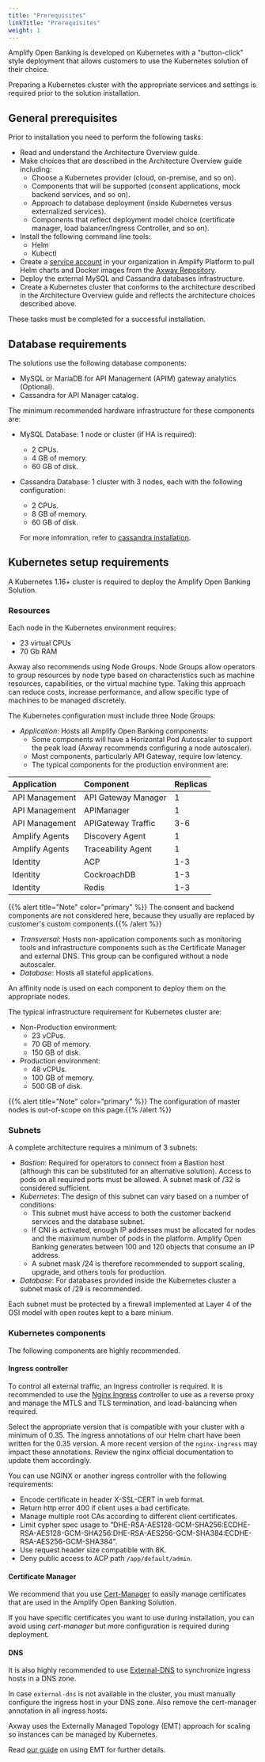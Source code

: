 ```yaml
---
title: "Prerequisites"
linkTitle: "Prerequisites"
weight: 1
---
```


Amplify Open Banking is developed on Kubernetes with a "button-click" style deployment that allows customers to use the Kubernetes solution of their choice.

Preparing a Kubernetes cluster with the appropriate services and settings is required prior to the solution installation.

## General prerequisites

Prior to installation you need to perform the following tasks:

* Read and understand the Architecture Overview guide.
* Make choices that are described in the Architecture Overview guide including:
    * Choose a Kubernetes provider (cloud, on-premise, and so on).
    * Components that will be supported (consent applications, mock backend services, and so on).
    * Approach to database deployment (inside Kubernetes versus externalized services).
    * Components that reflect deployment model choice (certificate manager, load balancer/Ingress Controller, and so on).
* Install the following command line tools:
    * Helm
    * Kubectl
* Create a [service account](https://docs.axway.com/bundle/platform-management/page/docs/management_guide/organizations/managing_organizations/managing_service_accounts/index.html) in your organization in Amplify Platform to pull Helm charts and Docker images from the [Axway Repository](https://repository.axway.com/).
* Deploy the external MySQL and Cassandra databases infrastructure.
* Create a Kubernetes cluster that conforms to the architecture described in the Architecture Overview guide and reflects the architecture choices described above.

These tasks must be completed for a successful installation.

## Database requirements

The solutions use the following database components:

* MySQL or MariaDB for API Management (APIM) gateway analytics (Optional).
* Cassandra for API Manager catalog.

The minimum recommended hardware infrastructure for these components are:

* MySQL Database: 1 node or cluster (if HA is required):
    * 2 CPUs.
    * 4 GB of memory.
    * 60 GB of disk.

* Cassandra Database: 1 cluster with 3 nodes, each with the following configuration:
    * 2 CPUs.
    * 8 GB of memory.
    * 60 GB of disk.

    For more infomration, refer to [cassandra installation](https://docs.axway.com/bundle/axway-open-docs/page/docs/apim_installation/apigtw_install/cassandra_install/index.html).

## Kubernetes setup requirements

A Kubernetes 1.16+ cluster is required to deploy the Amplify Open Banking Solution.

### Resources

Each node in the Kubernetes environment requires:

* 23 virtual CPUs
* 70 Gb RAM

Axway also recommends using Node Groups. Node Groups allow operators to group resources by node type based on characteristics such as machine resources, capabilities, or the virtual machine type. Taking this approach can reduce costs, increase performance, and allow specific type of machines to be managed discretely.

The Kubernetes configuration must include three Node Groups:

* *Application*: Hosts all Amplify Open Banking components:
    * Some components will have a Horizontal Pod Autoscaler to support the peak load (Axway recommends configuring a node autoscaler).
    * Most components, particularly API Gateway, require low latency.
    * The typical components for the production environment are:

| Application   | Component                             | Replicas  |
|:------------- |:------------------------------------- |:--------- |
| API Management  | API Gateway Manager | 1 |
| API Management  | APIManager | 1 |
| API Management  | APIGateway Traffic | 3-6 |
| Amplify Agents  | Discovery Agent  | 1 |
| Amplify Agents  | Traceability Agent  | 1 |
| Identity  | ACP | 1-3 |
| Identity  | CockroachDB | 1-3 |
| Identity  | Redis | 1-3 |

{{% alert title="Note" color="primary" %}} The consent and backend components are not considered here, because they usually are replaced by customer's custom components.{{% /alert %}}

* *Transversal*: Hosts non-application components such as monitoring tools and infrastructure components such as the Certificate Manager and external DNS. This group can be configured without a node autoscaler.
* *Database*: Hosts all stateful applications.

An affinity node is used on each component to deploy them on the appropriate nodes.

The typical infrastructure requirement for Kubernetes cluster are:

* Non-Production environment:
    * 23 vCPus.
    * 70 GB of memory.
    * 150 GB of disk.
* Production environment:
    * 48 vCPUs.
    * 100 GB of memory.
    * 500 GB of disk.  

{{% alert title="Note" color="primary" %}} The configuration of master nodes is out-of-scope on this page.{{% /alert %}}

### Subnets

A complete architecture requires a minimum of 3 subnets:

* *Bastion*: Required for operators to connect from a Bastion host (although this can be substituted for an alternative solution). Access to pods on all required ports must be allowed. A subnet mask of /32 is considered sufficient.
* *Kubernetes*: The design of this subnet can vary based on a number of conditions:
    * This subnet must have access to both the customer backend services and the database subnet.
    * If CNI is activated, enough IP addresses must be allocated for nodes and the maximum number of pods in the platform. Amplify Open Banking generates between 100 and 120 objects that consume an IP address.
    * A subnet mask /24 is therefore recommended to support scaling, upgrade, and others tools for production.
* *Database*: For databases provided inside the Kubernetes cluster a subnet mask of /29 is recommended.

Each subnet must be protected by a firewall implemented at Layer 4 of the OSI model with open routes kept to a bare minium.

### Kubernetes components

The following components are highly recommended.

#### Ingress controller

To control all external traffic, an Ingress controller is required. It is recommended to use the [Nginx Ingress](https://github.com/kubernetes/ingress-nginx/tree/main/charts/ingress-nginx) controller to use as a reverse proxy and manage the MTLS and TLS termination, and load-balancing when required.

Select the appropriate version that is compatible with your cluster with a minimum of 0.35. The ingress annotations of our Helm chart have been written for the 0.35 version. A more recent version of the `nginx-ingress` may impact these  annotations. Review the nginx official documentation to update them accordingly.

You can use NGINX or another ingress controller with the following requirements:

* Encode certificate in header X-SSL-CERT in web format.
* Return http error 400 if client uses a bad certificate.
* Manage multiple root CAs according to different client certificates.
* Limit cypher spec usage to “DHE-RSA-AES128-GCM-SHA256:ECDHE-RSA-AES128-GCM-SHA256:DHE-RSA-AES256-GCM-SHA384:ECDHE-RSA-AES256-GCM-SHA384".
* Use request header size compatible with 8K.
* Deny public access to ACP path `/app/default/admin`.

#### Certificate Manager

We recommend that you use [Cert-Manager](https://github.com/jetstack/cert-manager/tree/master/deploy/charts/cert-manager) to easily manage certificates that are used in the Amplify Open Banking Solution.

If you have specific certificates you want to use during installation, you can avoid using *cert-manager* but more configuration is required during deployment.

#### DNS

It is also highly recommended to use [External-DNS](https://github.com/bitnami/charts/tree/master/bitnami/external-dns) to synchronize ingress hosts in a DNS zone.

In case `external-dns` is not available in the cluster, you must manually configure the ingress host in your DNS zone. Also remove the cert-manager annotation in all ingress hosts.

Axway uses the Externally Managed Topology (EMT) approach for scaling so instances can be managed by Kubernetes.

Read [our guide](https://docs.axway.com/bundle/axway-open-docs/page/docs/apim_installation/apigw_containers/container_getstarted/index.html) on using EMT for further details.
